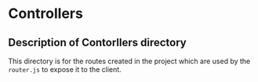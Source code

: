 # Controllers

## Description of Contorllers directory

This directory is for the routes created in the project which are used by the `router.js` to expose it to the client.
